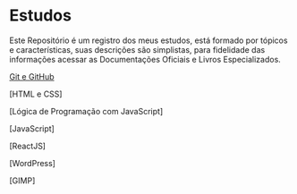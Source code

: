 # Estudos

Este Repositório é um registro dos meus estudos, está formado por tópicos e características, suas descrições são simplistas, para fidelidade das informações acessar as Documentações Oficiais e Livros Especializados.

[Git e GitHub](https://github.com/renato-machado-developer/Estudos/tree/main/GitHub)

[HTML e CSS]

[Lógica de Programação com JavaScript]

[JavaScript]

[ReactJS]

[WordPress]

[GIMP]
